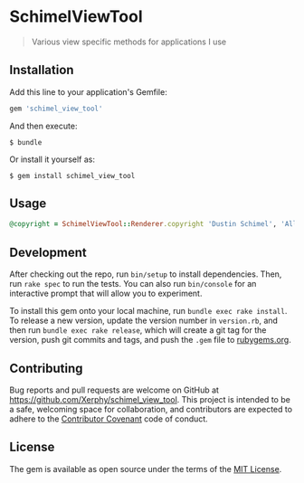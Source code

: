 # SchimelViewTool

> Various view specific methods for applications I use

## Installation

Add this line to your application's Gemfile:

```ruby
gem 'schimel_view_tool'
```

And then execute:

    $ bundle

Or install it yourself as:

    $ gem install schimel_view_tool

## Usage

```ruby
@copyright = SchimelViewTool::Renderer.copyright 'Dustin Schimel', 'All rights reserved'
```

## Development

After checking out the repo, run `bin/setup` to install dependencies. Then, run `rake spec` to run the tests. You can also run `bin/console` for an interactive prompt that will allow you to experiment.

To install this gem onto your local machine, run `bundle exec rake install`. To release a new version, update the version number in `version.rb`, and then run `bundle exec rake release`, which will create a git tag for the version, push git commits and tags, and push the `.gem` file to [rubygems.org](https://rubygems.org).

## Contributing

Bug reports and pull requests are welcome on GitHub at https://github.com/Xerphy/schimel_view_tool. This project is intended to be a safe, welcoming space for collaboration, and contributors are expected to adhere to the [Contributor Covenant](http://contributor-covenant.org) code of conduct.


## License

The gem is available as open source under the terms of the [MIT License](http://opensource.org/licenses/MIT).

